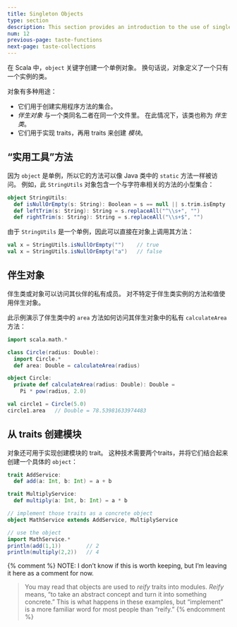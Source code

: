 ```yaml
---
title: Singleton Objects
type: section
description: This section provides an introduction to the use of singleton objects in Scala 3.
num: 12
previous-page: taste-functions
next-page: taste-collections
---
```



在 Scala 中，`object` 关键字创建一个单例对象。
换句话说，对象定义了一个只有一个实例的类。

对象有多种用途：

- 它们用于创建实用程序方法的集合。
- _伴生对象_ 与一个类同名二者在同一个文件里。
  在此情况下，该类也称为 _伴生类_。
- 它们用于实现 traits，再用 traits 来创建 _模块_。

## “实用工具”方法

因为 `object` 是单例，所以它的方法可以像 Java 类中的 `static` 方法一样被访问。
例如，此 `StringUtils` 对象包含一个与字符串相关的方法的小型集合：

```scala
object StringUtils:
  def isNullOrEmpty(s: String): Boolean = s == null || s.trim.isEmpty
  def leftTrim(s: String): String = s.replaceAll("^\\s+", "")
  def rightTrim(s: String): String = s.replaceAll("\\s+$", "")
```

由于 `StringUtils` 是一个单例，因此可以直接在对象上调用其方法：

```scala
val x = StringUtils.isNullOrEmpty("")    // true
val x = StringUtils.isNullOrEmpty("a")   // false
```

## 伴生对象

伴生类或对象可以访问其伙伴的私有成员。
对不特定于伴生类实例的方法和值使用伴生对象。

此示例演示了伴生类中的 `area` 方法如何访问其伴生对象中的私有 `calculateArea` 方法：

```scala
import scala.math.*

class Circle(radius: Double):
  import Circle.*
  def area: Double = calculateArea(radius)

object Circle:
  private def calculateArea(radius: Double): Double =
    Pi * pow(radius, 2.0)

val circle1 = Circle(5.0)
circle1.area   // Double = 78.53981633974483
```

## 从 traits 创建模块

对象还可用于实现创建模块的 trait。
这种技术需要两个traits，并将它们结合起来创建一个具体的 `object`：

```scala
trait AddService:
  def add(a: Int, b: Int) = a + b

trait MultiplyService:
  def multiply(a: Int, b: Int) = a * b

// implement those traits as a concrete object
object MathService extends AddService, MultiplyService

// use the object
import MathService.*
println(add(1,1))        // 2
println(multiply(2,2))   // 4
```

{% comment %}
NOTE: I don’t know if this is worth keeping, but I’m leaving it here as a comment for now.

> You may read that objects are used to _reify_ traits into modules.
> _Reify_ means, “to take an abstract concept and turn it into something concrete.” This is what happens in these examples, but “implement” is a more familiar word for most people than “reify.”
{% endcomment %}


